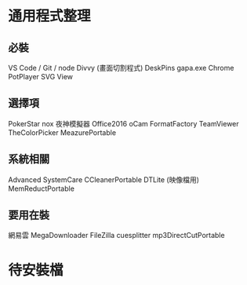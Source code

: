 # 通用程式整理

## 必裝
VS Code / Git / node
Divvy (畫面切割程式)
DeskPins
gapa.exe
Chrome
PotPlayer
SVG View

## 選擇項
PokerStar
nox 夜神模擬器
Office2016
oCam
FormatFactory
TeamViewer
TheColorPicker
MeazurePortable

## 系統相關
Advanced SystemCare
CCleanerPortable
DTLite (映像檔用)
MemReductPortable

## 要用在裝
網易雲
MegaDownloader
FileZilla
cuesplitter
mp3DirectCutPortable

# 待安裝檔
